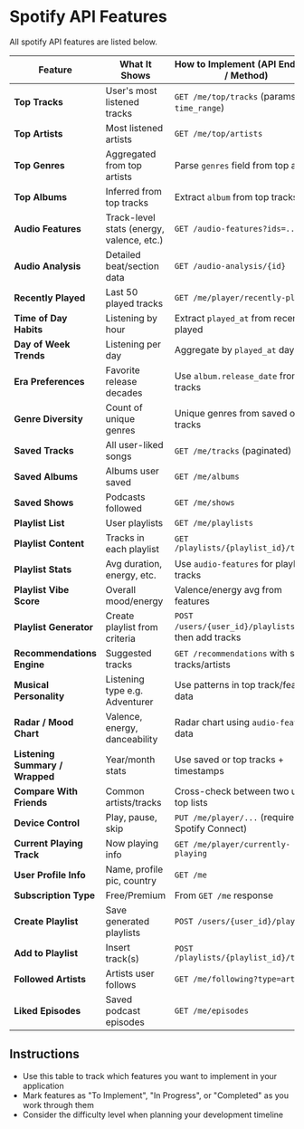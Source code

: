 # Spotify API Features

All spotify API features are listed below. 

| **Feature**                     | **What It Shows**                         | **How to Implement (API Endpoint / Method)**       | **Category / Page**  | **Difficulty** |
| ------------------------------- | ----------------------------------------- | -------------------------------------------------- | -------------------- | -------------- |
| **Top Tracks**                  | User's most listened tracks               | `GET /me/top/tracks` (params: `time_range`)        | Top Stats            | Easy           |
| **Top Artists**                 | Most listened artists                     | `GET /me/top/artists`                              | Top Stats            | Easy           |
| **Top Genres**                  | Aggregated from top artists               | Parse `genres` field from top artists              | Top Stats            | Medium         |
| **Top Albums**                  | Inferred from top tracks                  | Extract `album` from top tracks                    | Top Stats            | Medium         |
| **Audio Features**              | Track-level stats (energy, valence, etc.) | `GET /audio-features?ids=...`                      | Audio Profile        | Medium         |
| **Audio Analysis**              | Detailed beat/section data                | `GET /audio-analysis/{id}`                         | Audio Profile        | Hard           |
| **Recently Played**             | Last 50 played tracks                     | `GET /me/player/recently-played`                   | Listening Habits     | Easy           |
| **Time of Day Habits**          | Listening by hour                         | Extract `played_at` from recently played           | Listening Habits     | Medium         |
| **Day of Week Trends**          | Listening per day                         | Aggregate by `played_at` day                       | Listening Habits     | Medium         |
| **Era Preferences**             | Favorite release decades                  | Use `album.release_date` from tracks               | Listening Habits     | Medium         |
| **Genre Diversity**             | Count of unique genres                    | Unique genres from saved or top tracks             | Library Insights     | Medium         |
| **Saved Tracks**                | All user-liked songs                      | `GET /me/tracks` (paginated)                       | Library Insights     | Easy           |
| **Saved Albums**                | Albums user saved                         | `GET /me/albums`                                   | Library Insights     | Easy           |
| **Saved Shows**                 | Podcasts followed                         | `GET /me/shows`                                    | Library Insights     | Easy           |
| **Playlist List**               | User playlists                            | `GET /me/playlists`                                | Playlist Explorer    | Easy           |
| **Playlist Content**            | Tracks in each playlist                   | `GET /playlists/{playlist_id}/tracks`              | Playlist Explorer    | Easy           |
| **Playlist Stats**              | Avg duration, energy, etc.                | Use `audio-features` for playlist tracks           | Playlist Explorer    | Hard           |
| **Playlist Vibe Score**         | Overall mood/energy                       | Valence/energy avg from features                   | Playlist Explorer    | Medium         |
| **Playlist Generator**          | Create playlist from criteria             | `POST /users/{user_id}/playlists`, then add tracks | Recommendations      | Hard           |
| **Recommendations Engine**      | Suggested tracks                          | `GET /recommendations` with seed tracks/artists    | Recommendations      | Medium         |
| **Musical Personality**         | Listening type e.g. Adventurer            | Use patterns in top track/feature data             | Audio Profile        | Hard           |
| **Radar / Mood Chart**          | Valence, energy, danceability             | Radar chart using `audio-features` data            | Audio Profile        | Medium         |
| **Listening Summary / Wrapped** | Year/month stats                          | Use saved or top tracks + timestamps               | Wrapped/Recap        | Hard           |
| **Compare With Friends**        | Common artists/tracks                     | Cross-check between two users' top lists           | Compare Users        | Hard           |
| **Device Control**              | Play, pause, skip                         | `PUT /me/player/...` (requires Spotify Connect)    | Bonus / Extras       | Medium         |
| **Current Playing Track**       | Now playing info                          | `GET /me/player/currently-playing`                 | Dashboard            | Easy           |
| **User Profile Info**           | Name, profile pic, country                | `GET /me`                                          | Settings / Dashboard | Easy           |
| **Subscription Type**           | Free/Premium                              | From `GET /me` response                            | Settings             | Easy           |
| **Create Playlist**             | Save generated playlists                  | `POST /users/{user_id}/playlists`                  | Playlist Generator   | Medium         |
| **Add to Playlist**             | Insert track(s)                           | `POST /playlists/{playlist_id}/tracks`             | Playlist Generator   | Easy           |
| **Followed Artists**            | Artists user follows                      | `GET /me/following?type=artist`                    | Library Insights     | Easy           |
| **Liked Episodes**              | Saved podcast episodes                    | `GET /me/episodes`                                 | Library Insights     | Easy           |

## Instructions

- Use this table to track which features you want to implement in your application
- Mark features as "To Implement", "In Progress", or "Completed" as you work through them
- Consider the difficulty level when planning your development timeline